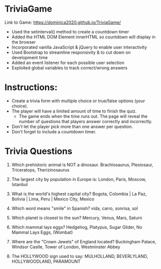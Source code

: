 # TriviaGame
Link to Game: https://dominica2020.github.io/TriviaGame/

- Used the setinterval() method to create a countdown timer
- Added the HTML DOM Element innerHTML so countdown will display in the browser
- Incorporated vanilla JavaScript & jQuery to enable user interactivity
- Used Bootstrap to streamline responsivity & to cut down on development time
- Added an event listener for each possible user selection
- Exploited global variables to track correct/wrong answers

# Instructions:
- Create a trivia form with multiple choice or true/false options (your choice).
- The player will have a limited amount of time to finish the quiz.
    - The game ends when the time runs out. The page will reveal the number of questions that players answer correctly and incorrectly.
- Don't let the player pick more than one answer per question.
- Don't forget to include a countdown timer.


# Trivia Questions
 1. Which prehistoric animal is NOT a dinosaur.
 Brachiosaurus, Plesiosaur, Triceratops, Therizinosaurus
 
 2. The largest city by population in Europe is:
 London, Paris, Moscow, Istanbul

 3. What is the world's highest capital city?
 Bogota, Colombia | La Paz, Bolivia | Lima, Peru | Mexico City, Mexico

 4. Which word means "smile" in Spanish?
 vida, carro, sonrisa, sol

 5. Which planet is closest to the sun?
 Mercury, Venus, Mars, Saturn

 6. Which mammal lays eggs?
 Hedgehog, Platypus, Sugar Glider, No Mammal Lays Eggs, (Wombat)

 7. Where are the "Crown Jewels" of England located?
 Buckingham Palace, Windsor Castle, Tower of London, Westminster Abbey

 8. The HOLLYWOOD sign used to say:
 MULHOLLAND, BEVERLYLAND, HOLLYWOODLAND, PARAMOUNT
